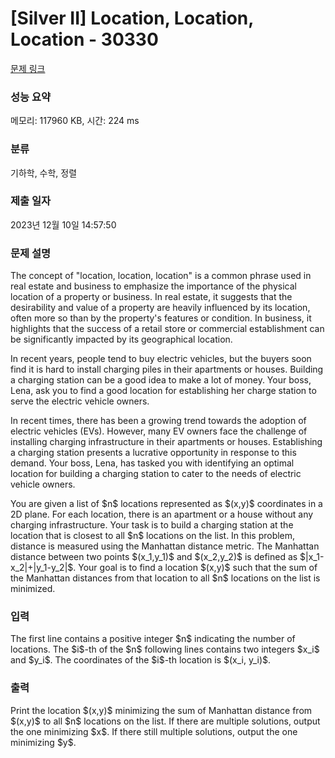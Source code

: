 # [Silver II] Location, Location, Location - 30330 

[문제 링크](https://www.acmicpc.net/problem/30330) 

### 성능 요약

메모리: 117960 KB, 시간: 224 ms

### 분류

기하학, 수학, 정렬

### 제출 일자

2023년 12월 10일 14:57:50

### 문제 설명

<p>The concept of "location, location, location" is a common phrase used in real estate and business to emphasize the importance of the physical location of a property or business. In real estate, it suggests that the desirability and value of a property are heavily influenced by its location, often more so than by the property's features or condition. In business, it highlights that the success of a retail store or commercial establishment can be significantly impacted by its geographical location.</p>

<p>In recent years, people tend to buy electric vehicles, but the buyers soon find it is hard to install charging piles in their apartments or houses. Building a charging station can be a good idea to make a lot of money. Your boss, Lena, ask you to find a good location for establishing her charge station to serve the electric vehicle owners.</p>

<p>In recent times, there has been a growing trend towards the adoption of electric vehicles (EVs). However, many EV owners face the challenge of installing charging infrastructure in their apartments or houses. Establishing a charging station presents a lucrative opportunity in response to this demand. Your boss, Lena, has tasked you with identifying an optimal location for building a charging station to cater to the needs of electric vehicle owners.</p>

<p>You are given a list of $n$ locations represented as $(x,y)$ coordinates in a 2D plane. For each location, there is an apartment or a house without any charging infrastructure. Your task is to build a charging station at the location that is closest to all $n$ locations on the list. In this problem, distance is measured using the Manhattan distance metric. The Manhattan distance between two points $(x_1,y_1)$ and $(x_2,y_2)$ is defined as $|x_1-x_2|+|y_1-y_2|$. Your goal is to find a location $(x,y)$ such that the sum of the Manhattan distances from that location to all $n$ locations on the list is minimized.</p>

### 입력 

 <p>The first line contains a positive integer $n$ indicating the number of locations. The $i$-th of the $n$ following lines contains two integers $x_i$ and $y_i$. The coordinates of the $i$-th location is $(x_i, y_i)$.</p>

### 출력 

 <p>Print the location $(x,y)$ minimizing the sum of Manhattan distance from $(x,y)$ to all $n$ locations on the list. If there are multiple solutions, output the one minimizing $x$. If there still multiple solutions, output the one minimizing $y$.</p>

